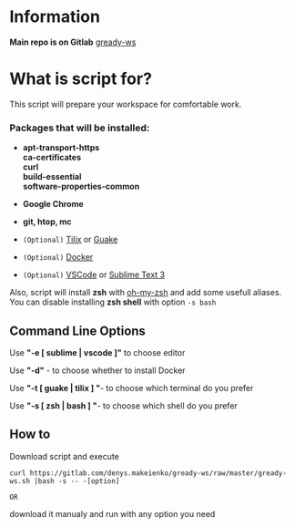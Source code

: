 # Information

**Main repo is on Gitlab** [gready-ws](https://gitlab.com/denys.makeienko/gready-ws)

# What is script for?
 
This script will prepare your workspace for comfortable work.
### Packages that will be installed:

* **apt-transport-https \
    ca-certificates \
    curl \
    build-essential \
    software-properties-common**

* **Google Chrome** 
* **git, htop, mc**
* `(Optional)` [Tilix](https://gnunn1.github.io/tilix-web/) or [Guake](https://github.com/Guake/guake)
* `(Optional)` [Docker](https://docs.docker.com/install/)
* `(Optional)` [VSCode](https://code.visualstudio.com/) or [Sublime Text 3](https://www.sublimetext.com/)

Also, script will install **zsh** with [oh-my-zsh](https://ohmyz.sh/) and add some usefull aliases. 
You can disable installing **zsh shell** with option `-s bash`

## Command Line Options

Use **"-e [ sublime | vscode ]"** to choose editor

Use **"-d"** - to choose whether to install Docker

Use **"-t [ guake | tilix ] "**- to choose which terminal do you prefer

Use **"-s [ zsh | bash ] "**- to choose which shell do you prefer



## How to

Download script and execute 

```
curl https://gitlab.com/denys.makeienko/gready-ws/raw/master/gready-ws.sh |bash -s -- -[option]
```

`OR`

download it manualy and run with any option you need
